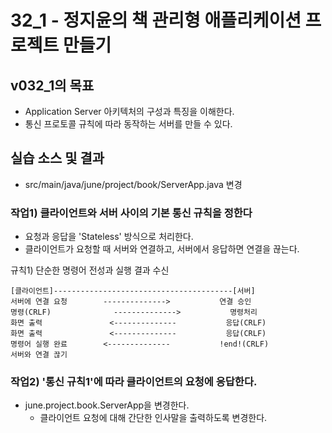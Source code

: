 # 32_1 - 정지윤의 책 관리형 애플리케이션 프로젝트 만들기

## v032_1의 목표

- Application Server 아키텍처의 구성과 특징을 이해한다.
- 통신 프로토콜 규칙에 따라 동작하는 서버를 만들 수 있다.

## 실습 소스 및 결과

- src/main/java/june/project/book/ServerApp.java 변경

### 작업1) 클라이언트와 서버 사이의 기본 통신 규칙을 정한다

- 요청과 응답을 'Stateless' 방식으로 처리한다.
- 클라이언트가 요청할 때 서버와 연결하고, 서버에서 응답하면 연결을 끊는다.

규칙1) 단순한 명령어 전성과 실행 결과 수신
```
[클라이언트]----------------------------------------[서버]
서버에 연결 요청        -------------->           연결 승인
명령(CRLF)              -------------->           명령처리
화면 출력               <--------------           응답(CRLF)
화면 출력               <--------------           응답(CRLF)
명령어 실행 완료        <--------------           !end!(CRLF)
서버와 연결 끊기
```

### 작업2) '통신 규칙1'에 따라 클라이언트의 요청에 응답한다.

- june.project.book.ServerApp을 변경한다.
  - 클라이언트 요청에 대해 간단한 인사말을 출력하도록 변경한다.
